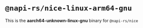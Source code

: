 # `@napi-rs/nice-linux-arm64-gnu`

This is the **aarch64-unknown-linux-gnu** binary for `@napi-rs/nice`

